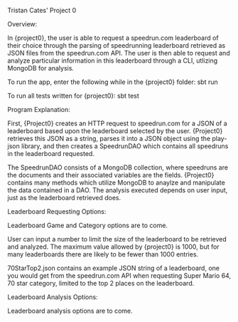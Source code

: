 Tristan Cates' Project 0

Overview:

In {project0}, the user is able to request a speedrun.com leaderboard of their choice through the parsing of 
speedrunning leaderboard retrieved as JSON files from the speedrun.com API. The user is then able to request
and analyze particular information in this leaderboard through a CLI, utlizing MongoDB for analysis.

To run the app, enter the following while in the {project0} folder:
sbt run

To run all tests written for {project0}:
sbt test


Program Explanation:

First, {Project0} creates an HTTP request to speedrun.com for a JSON of a leaderboard based upon the leaderboard
selected by the user. {Project0} retrieves this JSON as a string, parses it into a JSON object using the play-json
library, and then creates a SpeedrunDAO which contains all speedruns in the leaderboard requested.

The SpeedrunDAO consists of a MongoDB collection, where speedruns are the documents and their associated variables
are the fields. {Project0} contains many methods which utilize MongoDB to anaylze and manipulate the data contained
in a DAO. The analysis executed depends on user input, just as the leaderboard retrieved does.


Leaderboard Requesting Options:

Leaderboard Game and Category options are to come. 

User can input a number to limit the size of the leaderboard to be retrieved and analyzed. The maximum value allowed
by {project0} is 1000, but for many leaderboards there are likely to be fewer than 1000 entries.

70StarTop2.json contains an example JSON string of a leaderboard, one you would get from the speedrun.com API when 
requesting Super Mario 64, 70 star category, limited to the top 2 places on the leaderboard.


Leaderboard Analysis Options:

Leaderboard analysis options are to come.
